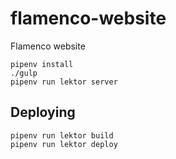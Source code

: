 # flamenco-website
Flamenco website

    pipenv install
    ./gulp
    pipenv run lektor server


## Deploying

    pipenv run lektor build
    pipenv run lektor deploy

